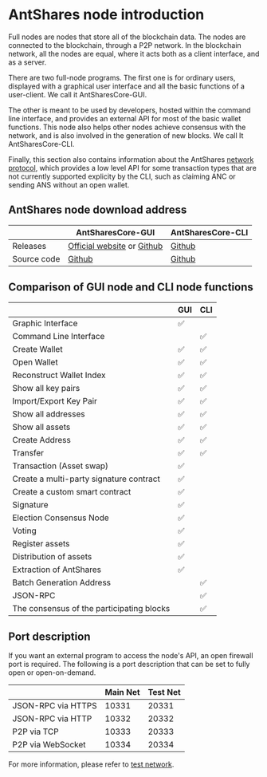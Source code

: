 # AntShares node introduction

Full nodes are nodes that store all of the blockchain data. The nodes are connected to the blockchain, through a P2P network. In the blockchain network, all the nodes are equal, where it acts both as a client interface, and as a server.

There are two full-node programs. The first one is for ordinary users, displayed with a graphical user interface and all the basic functions of a user-client. We call it AntSharesCore-GUI.

The other is meant to be used by developers, hosted within the command line interface, and provides an external API for most of the basic wallet functions. This node also helps other nodes achieve consensus with the network, and is also involved in the generation of new blocks. We call It AntSharesCore-CLI.

Finally, this section also contains information about the AntShares [network protocol](network-protocol.md), which provides a low level API for some transaction types that are not currently supported explicity by the CLI, such as claiming ANC or sending ANS without an open wallet. 

## AntShares node download address

|      | AntSharesCore-GUI                        | AntSharesCore-CLI                        |
| ---- | ---------------------------------------- | ---------------------------------------- |
| Releases | [Official website](https://www.antshares.org/download) or [Github](https://github.com/antshares/antsharescore/releases) | [Github](https://github.com/AntShares/antsharescore/releases) |
Source code | [Github](https://github.com/antshares/antsharescore) | [Github](https://github.com/antshares/antsharescore) |

## Comparison of GUI node and CLI node functions

|           | GUI  | CLI  |
| --------- | ---- | ---- |
| Graphic Interface | ✅    |      |
| Command Line Interface |      | ✅    |
| Create Wallet | ✅    | ✅    |
| Open Wallet | ✅    | ✅  |
| Reconstruct Wallet Index | ✅    | ✅    |
| Show all key pairs | ✅    | ✅    |
| Import/Export Key Pair | ✅    | ✅    |
| Show all addresses | ✅    | ✅    |
| Show all assets | ✅    | ✅    |
| Create Address | ✅    | ✅    |
| Transfer | ✅    | ✅    |
| Transaction (Asset swap)  | ✅    |      |
| Create a multi-party signature contract | ✅    |      |
| Create a custom smart contract | ✅    |      |
| Signature | ✅    |      |
| Election Consensus Node | ✅    |      |
| Voting | ✅    |      |
| Register assets | ✅    |      |
| Distribution of assets | ✅    |      |
| Extraction of AntShares | ✅    |      |
| Batch Generation Address  |      | ✅    |
| JSON-RPC |      | ✅    |
| The consensus of the participating blocks |      | ✅    |

## Port description

If you want an external program to access the node's API, an open firewall port is required. The following is a port description that can be set to fully open or open-on-demand.

|                    | Main Net | Test Net |
| ------------------ | ------------ | ------------- |
| JSON-RPC via HTTPS | 10331        | 20331         |
| JSON-RPC via HTTP  | 10332        | 20332         |
| P2P via TCP        | 10333        | 20333         |
| P2P via WebSocket  | 10334        | 20334         |

For more information, please refer to [test network](testnet.md).
